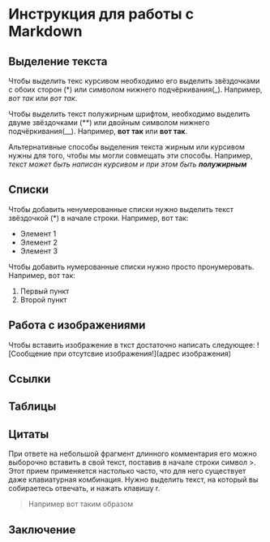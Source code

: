 # Инструкция для работы с Markdown

## Выделение текста

Чтобы выделить текс курсивом необходимо его выделить звёздочками с обоих сторон (*) или символом нижнего подчёркивания(_). Например, *вот так* или _вот так_.

Чтобы выделить текст полужирным шрифтом, необходимо выделить двуме звёздочками (**) или двойным символом нижнего подчёркивания(__). Например, **вот так** или __вот так__.

Альтернативные способы выделения текста жирным или курсивом нужны для того, чтобы мы могли совмещать эти способы. Например, _текст может быть написан курсивом и при этом быть **полужирным**_

## Списки

Чтобы добавить ненумерованные списки нужно выделить текст звёздочкой (*) в начале строки. Например, вот так:

* Элемент 1
* Элемент 2
* Элемент 3

Чтобы добавить нумерованные списки нужно просто пронумеровать. Например, вот так:

1. Первый пункт
2. Второй пункт

## Работа с изображениями

Чтобы вставить изображение в ткст достаточно написать следующее: ![Сообщение при отсутсвие изображения!](адрес изображения)


## Ссылки

## Таблицы

## Цитаты

При ответе на небольшой фрагмент длинного комментария его можно выборочно вставить в свой текст, поставив в начале строки символ >. Этот прием применяется настолько часто, что для него существует даже клавиатурная комбинация. Нужно выделить текст, на который вы собираетесь отвечать, и нажать клавишу r.
>Например вот таким образом

## Заключение
